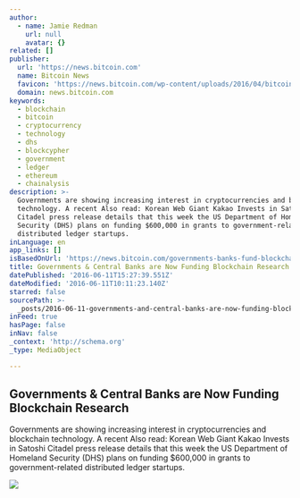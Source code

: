 ```yaml
---
author:
  - name: Jamie Redman
    url: null
    avatar: {}
related: []
publisher:
  url: 'https://news.bitcoin.com'
  name: Bitcoin News
  favicon: 'https://news.bitcoin.com/wp-content/uploads/2016/04/bitcoin_fav.png'
  domain: news.bitcoin.com
keywords:
  - blockchain
  - bitcoin
  - cryptocurrency
  - technology
  - dhs
  - blockcypher
  - government
  - ledger
  - ethereum
  - chainalysis
description: >-
  Governments are showing increasing interest in cryptocurrencies and blockchain
  technology. A recent Also read: Korean Web Giant Kakao Invests in Satoshi
  Citadel press release details that this week the US Department of Homeland
  Security (DHS) plans on funding $600,000 in grants to government-related
  distributed ledger startups.
inLanguage: en
app_links: []
isBasedOnUrl: 'https://news.bitcoin.com/governments-banks-fund-blockchain/'
title: Governments & Central Banks are Now Funding Blockchain Research
datePublished: '2016-06-11T15:27:39.551Z'
dateModified: '2016-06-11T10:11:23.140Z'
starred: false
sourcePath: >-
  _posts/2016-06-11-governments-and-central-banks-are-now-funding-blockchain-resea.md
inFeed: true
hasPage: false
inNav: false
_context: 'http://schema.org'
_type: MediaObject

---
```

<article style=""><h1>Governments &amp; Central Banks are Now Funding Blockchain Research</h1><p>Governments are showing increasing interest in cryptocurrencies and blockchain technology. A recent Also read: Korean Web Giant Kakao Invests in Satoshi Citadel press release details that this week the US Department of Homeland Security (DHS) plans on funding $600,000 in grants to government-related distributed ledger startups.</p><img src="https://news.bitcoin.com/wp-content/uploads/2016/06/Government-Agencies-and-Central-Banks-Look-to-the-Blockchain.jpg" /></article>